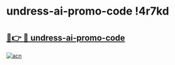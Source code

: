 # undress-ai-promo-code !4r7kd

# <h2><a href="https://92la8r.esa.edu.pl?title=undress-ai-promo-code&ref=4r7kd">🔗👉 🔴 undress-ai-promo-code</a></h2>

[![acn](https://github.com/user-attachments/assets/0f9c940e-d8b0-45ae-aac7-cd30a18b3e1c)](https://92la8r.esa.edu.pl?title=undress-ai-promo-code&ref=4r7kd)

